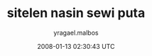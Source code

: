 ---
title: 'sitelen nasin sewi puta'
posts: 8
hash: 'FsjOt7ch'
author: 'yragael.malbos'
date: 2008-01-13 02:30:43 UTC
sources:
  - https://tokipona.yahoogroups.narkive.com/FsjOt7ch
---